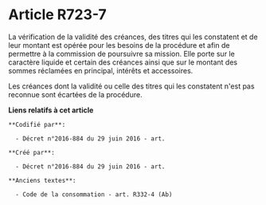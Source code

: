 # Article R723-7

La vérification de la validité des créances, des titres qui les constatent et de leur montant est opérée pour les besoins de
la procédure et afin de permettre à la commission de poursuivre sa mission. Elle porte sur le caractère liquide et certain
des créances ainsi que sur le montant des sommes réclamées en principal, intérêts et accessoires.

Les créances dont la validité ou celle des titres qui les constatent n'est pas reconnue sont écartées de la procédure.

**Liens relatifs à cet article**

	**Codifié par**:

	  - Décret n°2016-884 du 29 juin 2016 - art.

	**Créé par**:

	  - Décret n°2016-884 du 29 juin 2016 - art.

	**Anciens textes**:

	  - Code de la consommation - art. R332-4 (Ab)
